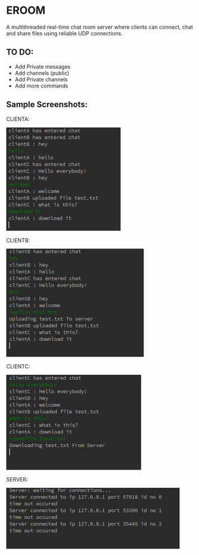 # EROOM
A multithreaded real-time chat room server where clients can connect, chat and share files using reliable UDP connections.

TO DO:
------
* Add Private messages
* Add channels (public)
* Add Private channels
* Add more commands


Sample Screenshots:
------------------
CLIENTA:

![clientA](screenshots/clientA.png)

CLIENTB:

![clientB](screenshots/clientB.png)

CLIENTC:

![clientC](screenshots/clientC.png)

SERVER:

![Server](screenshots/Server.png)
